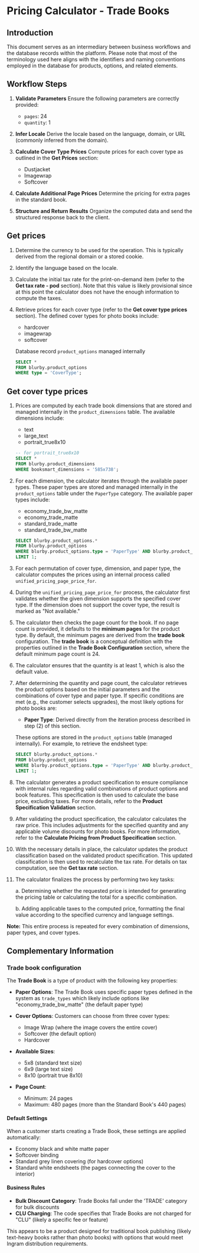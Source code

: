# Pricing Calculator - Trade Books

## Introduction

This document serves as an intermediary between business workflows and the database records within the platform. Please note that most of the terminology used here aligns with the identifiers and naming conventions employed in the database for products, options, and related elements.

## Workflow Steps

1. **Validate Parameters**
    Ensure the following parameters are correctly provided:
    - `pages`: 24
    - `quantity`: 1

2. **Infer Locale**
    Derive the locale based on the language, domain, or URL (commonly inferred from the domain).

3. **Calculate Cover Type Prices**
    Compute prices for each cover type as outlined in the **Get Prices** section:
    - Dustjacket
    - Imagewrap
    - Softcover

4. **Calculate Additional Page Prices**
    Determine the pricing for extra pages in the standard book.

5. **Structure and Return Results**
    Organize the computed data and send the structured response back to the client.

## Get prices

1. Determine the currency to be used for the operation. This is typically derived from the regional domain or a stored cookie.

2. Identify the language based on the locale.

3. Calculate the initial tax rate for the print-on-demand item (refer to the **Get tax rate - pod** section). Note that this value is likely provisional since at this point the calculator does not have the enough information to compute the taxes.

4. Retrieve prices for each cover type (refer to the **Get cover type prices** section). The defined cover types for photo books include:
    - hardcover
    - imagewrap
    - softcover

    Database record `product_options` managed internally

    ```sql
    SELECT *
    FROM blurby.product_options
    WHERE type = 'CoverType';
    ```

## Get cover type prices

1. Prices are computed by each trade book dimensions that are stored and managed internally in the `product_dimensions` table. The available dimensions include:
    - text
    - large_text
    - portrait_true8x10

    ```sql
    -- for portrait_true8x10
    SELECT *
    FROM blurby.product_dimensions
    WHERE booksmart_dimensions = '585x738';
    ```

2. For each dimension, the calculator iterates through the available paper types. These paper types are stored and managed internally in the `product_options` table under the `PaperType` category. The available paper types include:

    - economy_trade_bw_matte
    - economy_trade_matte
    - standard_trade_matte
    - standard_trade_bw_matte

    ```sql
    SELECT blurby.product_options.*
    FROM blurby.product_options
    WHERE blurby.product_options.type = 'PaperType' AND blurby.product_options.name = 'EconomyTradeBWMattePaper'
    LIMIT 1;
    ```

3. For each permutation of cover type, dimension, and paper type, the calculator computes the prices using an internal process called `unified_pricing_page_price_for`.

4. During the `unified_pricing_page_price_for` process, the calculator first validates whether the given dimension supports the specified cover type. If the dimension does not support the cover type, the result is marked as "Not available."

5. The calculator then checks the page count for the book. If no page count is provided, it defaults to the **minimum pages** for the product type. By default, the minimum pages are derived from the **trade book** configuration. The **trade book** is a conceptual definition with the properties outlined in the **Trade Book Configuration** section, where the default minimum page count is 24.

6. The calculator ensures that the quantity is at least 1, which is also the default value.

7. After determining the quantity and page count, the calculator retrieves the product options based on the initial parameters and the combinations of cover type and paper type. If specific conditions are met (e.g., the customer selects upgrades), the most likely options for photo books are:

   - **Paper Type**: Derived directly from the iteration process described in step (2) of this section.

    These options are stored in the `product_options` table (managed internally). For example, to retrieve the endsheet type:

    ```sql
    SELECT blurby.product_options.*
    FROM blurby.product_options
    WHERE blurby.product_options.type = 'PaperType' AND blurby.product_options.name = 'EconomyTradeBWMattePaper'
    LIMIT 1;
    ```

8. The calculator generates a product specification to ensure compliance with internal rules regarding valid combinations of product options and book features. This specification is then used to calculate the base price, excluding taxes. For more details, refer to the **Product Specification Validation** section.

9. After validating the product specification, the calculator calculates the raw price. This includes adjustments for the specified quantity and any applicable volume discounts for photo books. For more information, refer to the **Calculate Pricing from Product Specification** section.

10. With the necessary details in place, the calculator updates the product classification based on the validated product specification. This updated classification is then used to recalculate the tax rate. For details on tax computation, see the **Get tax rate** section.

11. The calculator finalizes the process by performing two key tasks:

    a. Determining whether the requested price is intended for generating the pricing table or calculating the total for a specific combination.

    b. Adding applicable taxes to the computed price, formatting the final value according to the specified currency and language settings.

**Note:** This entire process is repeated for every combination of dimensions, paper types, and cover types.

## Complementary Information

### Trade book configuration

The **Trade Book** is a type of product with the following key properties:

- **Paper Options**: The Trade Book uses specific paper types defined in the system as `trade_types` which likely include options like "economy_trade_bw_matte" (the default paper type)

- **Cover Options**: Customers can choose from three cover types:
  - Image Wrap (where the image covers the entire cover)
  - Softcover (the default option)
  - Hardcover

- **Available Sizes**:
  - 5x8 (standard text size)
  - 6x9 (large text size)
  - 8x10 (portrait true 8x10)

- **Page Count**:
  - Minimum: 24 pages
  - Maximum: 480 pages (more than the Standard Book's 440 pages)

#### Default Settings

When a customer starts creating a Trade Book, these settings are applied automatically:

- Economy black and white matte paper
- Softcover binding
- Standard grey linen covering (for hardcover options)
- Standard white endsheets (the pages connecting the cover to the interior)

#### Business Rules

- **Bulk Discount Category**: Trade Books fall under the 'TRADE' category for bulk discounts
- **CLU Charging**: The code specifies that Trade Books are not charged for "CLU" (likely a specific fee or feature)

This appears to be a product designed for traditional book publishing (likely text-heavy books rather than photo books) with options that would meet Ingram distribution requirements.